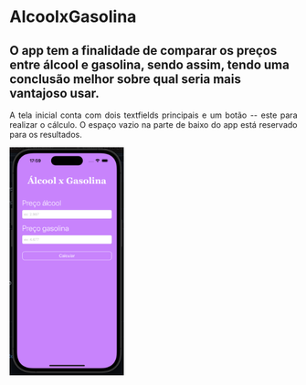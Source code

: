 # AlcoolxGasolina

## O app tem a finalidade de comparar os preços entre álcool e gasolina, sendo assim, tendo uma conclusão melhor sobre qual seria mais vantajoso usar.

<p align="justify">A tela inicial conta com dois textfields principais e um botão -- este para realizar o cálculo. O espaço vazio na parte de baixo do app está reservado para os resultados.</p> 


<img src="https://github.com/igor05k/AlcoolxGasolina/raw/master/Screenshots/main.png" width="200" height="400" />

